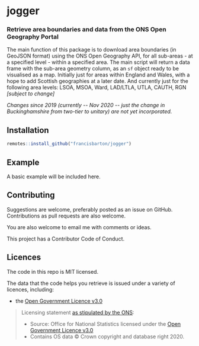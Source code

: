 
# jogger

<!-- badges: start -->
<!-- badges: end -->

### Retrieve area boundaries and data from the ONS Open Geography Portal

The main function of this package is to download area boundaries
  (in GeoJSON format) using the ONS Open Geography API, for all sub-areas - at a
  specified level - within a specified area.
The main script will return a data frame with the sub-area geometry column,
  as an `sf` object ready to be visualised as a map.
Initially just for areas within England and Wales, with a hope to add
  Scottish geographies at a later date.
And currently just for the following area levels:
  LSOA, MSOA, Ward, LAD/LTLA, UTLA, CAUTH, RGN _[subject to change]_
  
_Changes since 2019 (currently -- Nov 2020 -- just the change in Buckinghamshire from two-tier to unitary) are not yet incorporated._

## Installation

``` r
remotes::install_github("francisbarton/jogger")
```

## Example

A basic example will be included here.


## Contributing

Suggestions are welcome, preferably posted as an issue on GitHub.
Contributions as pull requests are also welcome.

You are also welcome to email me with comments or ideas.

This project has a Contributor Code of Conduct.


## Licences

The code in this repo is MIT licensed.

The data that the code helps you retrieve is issued under a variety of licences,
including:

* the [Open Government Licence v3.0][ogl3]


> Licensing statement [as stipulated by the ONS][ons-licence]:
> 
> * Source: Office for National Statistics licensed under the [Open Government Licence v3.0][ogl3]
> * Contains OS data © Crown copyright and database right 2020.


[ogl3]: https://www.nationalarchives.gov.uk/doc/open-government-licence/version/3/
[ons-licence]: https://www.ons.gov.uk/methodology/geography/licences

